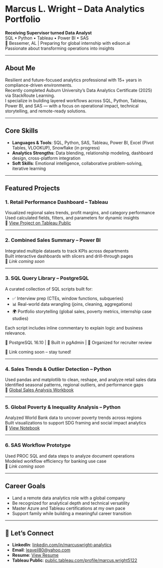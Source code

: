 #  Marcus L. Wright – Data Analytics Portfolio

**Receiving Supervisor turned Data Analyst**  
SQL • Python • Tableau • Power BI • SAS  
📍 Bessemer, AL | Preparing for global internship with edison.ai  
Passionate about transforming operations into insights

---

##  About Me

Resilient and future-focused analytics professional with 15+ years in compliance-driven environments.  
Recently completed Auburn University’s Data Analytics Certificate (2025) via StackRoute Learning.  
I specialize in building layered workflows across SQL, Python, Tableau, Power BI, and SAS — with a focus on operational impact, technical storytelling, and remote-ready solutions.

---

##  Core Skills

- **Languages & Tools**: SQL, Python, SAS, Tableau, Power BI, Excel (Pivot Tables, VLOOKUP), Snowflake (in progress)  
- **Analytics Strengths**: Data blending, relationship modeling, dashboard design, cross-platform integration  
- **Soft Skills**: Emotional intelligence, collaborative problem-solving, iterative learning

---

##  Featured Projects

### 1.  Retail Performance Dashboard – Tableau  
Visualized regional sales trends, profit margins, and category performance  
Used calculated fields, filters, and parameters for dynamic insights  
🔗 [View Project on Tableau Public](https://public.tableau.com/app/profile/marcus.wright5122/viz/Retail_Performance_Dashboard_2025/RetailSalesTrendsTableauShowcase)

---

### 2.  Combined Sales Summary – Power BI  
Integrated multiple datasets to track KPIs across departments  
Built interactive dashboards with slicers and drill-through pages  
🔗 *Link coming soon*

---

### 3.  SQL Query Library – PostgreSQL

A curated collection of SQL scripts built for:
- ✅ Interview prep (CTEs, window functions, subqueries)
- 📊 Real-world data wrangling (joins, cleaning, aggregations)
- 🌍 Portfolio storytelling (global sales, poverty metrics, internship case studies)

Each script includes inline commentary to explain logic and business relevance.

🔧 PostgreSQL 16.10 | 💼 Built in pgAdmin | 📁 Organized for recruiter review

🔗 Link coming soon – stay tuned!

---

### 4.  Sales Trends & Outlier Detection – Python  
Used pandas and matplotlib to clean, reshape, and analyze retail sales data  
Identified seasonal patterns, regional outliers, and performance gaps  
🔗 [Global Sales Analysis Workbook](https://github.com/heathion333/marcuslwright/blob/main/Global_sales_Analysis_Marcus%20Wright.xlsx)

---

### 5.  Global Poverty & Inequality Analysis – Python  
Analyzed World Bank data to uncover poverty trends across regions  
Built visualizations to support SDG framing and social impact analytics  
 🔗 [View Notebook](https://github.com/heathion333/marcuslwright/blob/main/poverty-analysis-worldbank.ipynb)

---

### 6.  SAS Workflow Prototype  
Used PROC SQL and data steps to analyze document operations  
Modeled workflow efficiency for banking use case  
🔗 *Link coming soon*

---

##  Career Goals

- Land a remote data analytics role with a global company  
- Be recognized for analytical depth and technical versatility  
- Master Azure and Tableau certifications at my own pace  
- Support family while building a meaningful career transition

---

## 🤝 Let’s Connect

- **LinkedIn**: [linkedin.com/in/marcuswright-analytics](https://www.linkedin.com/in/marcuswright-analytics)  
- **Email**: leaveil80@yahoo.com  
- **Resume**: [View Resume](https://github.com/marcuslwright/resume/blob/main/Marcus_Wright_Resume.pdf)  
- **Tableau Public**: [public.tableau.com/profile/marcus.wright5122](https://public.tableau.com/app/profile/marcus.wright5122)
